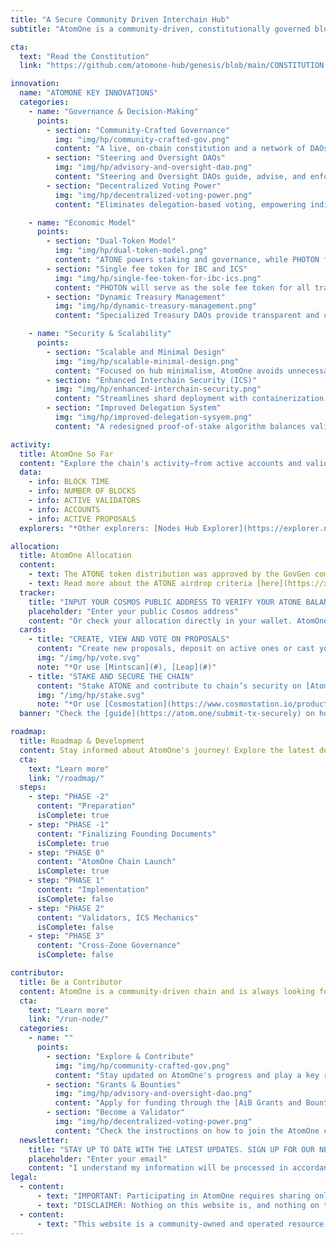 ```yaml
---
title: "A Secure Community Driven Interchain Hub"
subtitle: "AtomOne is a community-driven, constitutionally governed blockchain designed to prioritize security, decentralization, and innovation within the Cosmos ecosystem. Serving as a minimal fork of the Cosmos Hub, it supports IBC and ICS for scalable interchain solutions."

cta:
  text: "Read the Constitution"
  link: "https://github.com/atomone-hub/genesis/blob/main/CONSTITUTION.md"

innovation:
  name: "ATOMONE KEY INNOVATIONS"
  categories:
    - name: "Governance & Decision-Making"
      points:
        - section: "Community-Crafted Governance"
          img: "img/hp/community-crafted-gov.png"
          content: "A live, on-chain constitution and a network of DAOs ensure transparent, community-driven decision-making."
        - section: "Steering and Oversight DAOs"
          img: "img/hp/advisory-and-oversight-dao.png"
          content: "Steering and Oversight DAOs guide, advise, and enforce compliance with AtomOne's Constitution and community-defined principles."
        - section: "Decentralized Voting Power"
          img: "img/hp/decentralized-voting-power.png"
          content: "Eliminates delegation-based voting, empowering individual stakers and preventing centralization of governance by validators."

    - name: "Economic Model"
      points:
        - section: "Dual-Token Model"
          img: "img/hp/dual-token-model.png"
          content: "ATONE powers staking and governance, while PHOTON fuels transaction fees and interchain payments, ensuring a secure and efficient chain economy."
        - section: "Single fee token for IBC and ICS"
          img: "img/hp/single-fee-token-for-ibc-ics.png"
          content: "PHOTON will serve as the sole fee token for all transactions on the root and core shards, as well as for Inter-Blockchain Communication (IBC) and Interchain Security (ICS) payments."
        - section: "Dynamic Treasury Management"
          img: "img/hp/dynamic-treasury-management.png"
          content: "Specialized Treasury DAOs provide transparent and collective fund management for sustainable ecosystem growth."

    - name: "Security & Scalability"
      points:
        - section: "Scalable and Minimal Design"
          img: "img/hp/scalable-minimal-design.png"
          content: "Focused on hub minimalism, AtomOne avoids unnecessary complexity to optimize scalability, interoperability, and long-term sustainability."
        - section: "Enhanced Interchain Security (ICS)"
          img: "img/hp/enhanced-interchain-security.png"
          content: "Streamlines shard deployment with containerization, focusing consumer chains on application logic while AtomOne ensures consensus and networking."
        - section: "Improved Delegation System"
          img: "img/hp/improved-delegation-sysyem.png"
          content: "A redesigned proof-of-stake algorithm balances validator voting power, boosts decentralization, and strengthens interchain security."

activity:
  title: AtomOne So Far
  content: "Explore the chain's activity—from active accounts and validators to new and existing proposals. Learn more on [Mintscan](https://www.mintscan.io/atomone)*"
  data:
    - info: BLOCK TIME
    - info: NUMBER OF BLOCKS
    - info: ACTIVE VALIDATORS
    - info: ACCOUNTS
    - info: ACTIVE PROPOSALS
  explorers: "*Other explorers: [Nodes Hub Explorer](https://explorer.nodeshub.online/atomone/staking), [Valoper Explorer](https://atomone.valopers.com/)"

allocation:
  title: AtomOne Allocation
  content:
    - text: The ATONE token distribution was approved by the GovGen community with a 40.56% vote turnout, resulting in the allocation of 96,997,800 ATONE tokens to 1,128,299 Cosmos Hub (ATOM) addresses.
    - text: Read more about the ATONE airdrop criteria [here](https://x.com/_atomone/status/1852103987950162034)
  tracker:
    title: "INPUT YOUR COSMOS PUBLIC ADDRESS TO VERIFY YOUR ATONE BALANCE"
    placeholder: "Enter your public Cosmos address"
    content: "Or check your allocation directly in your wallet. AtomOne is compatible with [Cosmostation](https://www.cosmostation.io/products/cosmostation_extension), [Leap](https://www.leapwallet.io/download), [Keplr](https://www.keplr.app/) (*add AtomOne chain on [chain registry page](https://chains.keplr.app/)) and more."
  cards:
    - title: "CREATE, VIEW AND VOTE ON PROPOSALS"
      content: "Create new proposals, deposit on active ones or cast your vote on [AtomOne Governance dApp](https://gov.atom.one/)*"
      img: "/img/hp/vote.svg"
      note: "*Or use [Mintscan](#), [Leap](#)"
    - title: "STAKE AND SECURE THE CHAIN"
      content: "Stake ATONE and contribute to chain’s security on [AtomOne Staking dApp](https://staking.atom.one/)*"
      img: "/img/hp/stake.svg"
      note: "*Or use [Cosmostation](https://www.cosmostation.io/products/cosmostation_extension), [Leap](https://www.leapwallet.io/download), [Keplr](https://www.keplr.app/)"
  banner: "Check the [guide](https://atom.one/submit-tx-securely) on how to submit transactions securely on the AtomOne chain"

roadmap:
  title: Roadmap & Development
  content: Stay informed about AtomOne's journey! Explore the latest developments, track key milestones, and discover what’s next on its roadmap. Dive into the details of how AtomOne is evolving to shape the future of decentralized governance and interchain innovation.
  cta:
    text: "Learn more"
    link: "/roadmap/"
  steps:
    - step: "PHASE -2"
      content: "Preparation"
      isComplete: true
    - step: "PHASE -1"
      content: "Finalizing Founding Documents"
      isComplete: true
    - step: "PHASE 0"
      content: "AtomOne Chain Launch"
      isComplete: true
    - step: "PHASE 1"
      content: "Implementation"
      isComplete: false
    - step: "PHASE 2"
      content: "Validators, ICS Mechanics"
      isComplete: false
    - step: "PHASE 3"
      content: "Cross-Zone Governance"
      isComplete: false

contributor:
  title: Be a Contributor
  content: AtomOne is a community-driven chain and is always looking for passionate contributors to shape its future. Join the AtomOne community in building a secure, decentralized, and community-driven blockchain!
  cta:
    text: "Learn more"
    link: "/run-node/"
  categories:
    - name: ""
      points:
        - section: "Explore & Contribute"
          img: "img/hp/community-crafted-gov.png"
          content: "Stay updated on AtomOne's progress and play a key role in contributing to the [AtomOne GitHub repository](https://github.com/atomone-hub)."
        - section: "Grants & Bounties"
          img: "img/hp/advisory-and-oversight-dao.png"
          content: "Apply for funding through the [AiB Grants and Bounties Program](https://github.com/allinbits/grants/tree/main/AiB-BUIDL-Grants-and-Bounties-program) to support your contributions to AtomOne’s development."
        - section: "Become a Validator"
          img: "img/hp/decentralized-voting-power.png"
          content: "Check the instructions on how to join the AtomOne chain and become an [AtomOne validator here](/run-node/)."
  newsletter:
    title: "STAY UP TO DATE WITH THE LATEST UPDATES. SIGN UP FOR OUR NEWSLETTER."
    placeholder: "Enter your email"
    content: "I understand my information will be processed in accordance with the [Privacy Policy](/privacy/), and I agree to the [Terms of Service](/terms/)."
legal:
  - content:
      - text: "IMPORTANT: Participating in AtomOne requires sharing only your public keys, NOT your private keys. In connection with AtomOne, you should never be asked to share your private key or any seed or recovery phrase. This means that you should never be contacted by email, phone call, or other form of messaging, nor receive instructions or a request to share your private key or seed or recovery phrase. Any request for your private key or seed or recovery phrase should alert you immediately to potential fraud. Beware of bad actors who seek to obtain access to your wallet or digital identity. Keeping your private key and seed or recovery phrases secure is critically important, and failure to do so could result in theft of your digital identity and loss of whatever you may own, including digital assets, that are associated with your digital identity. Certain statements included on this website (or in any linked materials) are forward-looking statements. Please visit the [Terms of Service](/terms/) page for further details about eligibility and your usage of the AtomOne website."
      - text: "DISCLAIMER: Nothing on this website is, and nothing on this website is intended to be, an offer of tokens or securities."
  - content:
      - text: "This website is a community-owned and operated resource, created and maintained by All in Bits (AiB), a contributing member of the AtomOne ecosystem. It is not an official website of AtomOne, and the information contained within does not represent the official views, decisions, or governance of the AtomOne community or its DAOs. The content and opinions expressed herein are those of the AiB. Use of this website is at your own discretion, and no guarantees are made regarding the accuracy, completeness, or reliability of the information provided."
---
```

